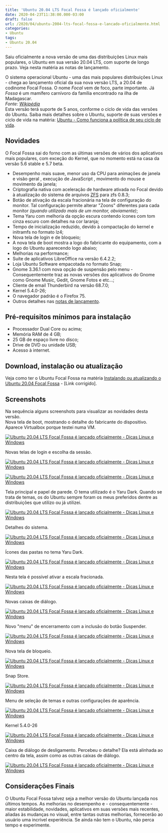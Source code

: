 ```yaml
---
title: 'Ubuntu 20.04 LTS Focal Fossa é lançado oficialmente'
date: 2020-04-23T11:38:00.000-03:00
draft: false
url: /2020/04/ubuntu-2004-lts-focal-fossa-e-lancado-oficialmente.html
categories:
- Ubuntu
tags: 
- Ubuntu 20.04
---
```


Saiu oficialmente a nova versão de uma das distribuições Linux mais populares, o Ubuntu em sua versão 20.04 LTS, com suporte de longo prazo. Veja nesta matéria as notas de lançamento.

<!--more-->

O sistema operacional Ubuntu - uma das mais populares distribuições Linux - chega ao lançamento oficial da sua nova versão LTS, a 20.04 de codinome Focal Fossa. O nome _Focal_ vem de foco, parte importante. Já _Fossa_ é um mamífero carnívoro da família encontrado na ilha de Madagascar.  
_Fonte: [Wikipédia](https://pt.wikipedia.org/wiki/Fossa_(animal))_  
Esta versão terá suporte de 5 anos, conforme o ciclo de vida das versões do Ubuntu. Saiba mais detalhes sobre o Ubuntu, suporte de suas versões e ciclo de vida na matéria: [Ubuntu - Como funciona a política de seu ciclo de vida](https://info.wsouza.com.br/2019/03/ubuntu-como-funciona-politica-de-seu-ciclo-de-vida.html).  
  

## Novidades

  
O Focal Fossa sai do forno com as últimas versões de vários dos aplicativos mais populares, com exceção do Kernel, que no momento está na casa da versão 5.6 stable e 5.7 beta.  
  

*   Desempenho mais suave, menor uso da CPU para animações de janela e visão geral , execução de JavaScript , movimento do mouse e movimento da janela;
*   Criptografia nativa com aceleração de hardware ativada no Focal devido à atualização do sistema de arquivos [ZFS](https://docs.oracle.com/cd/E24849_01/html/820-0447/zfsover-2.htmlhttp://) para zfs 0.8.3;
*   Botão de ativação da escala fracionária na tela de configuração do monitor. Tal configuração permite alterar "Zoons" diferentes para cada monitor _(quando utilizado mais de um monitor, obviamente)_;
*   Tema Yaru com melhoria da opção escura contendo ícones com tom cinza escuro com detalhes na cor laranja;
*   Tempo de inicialização reduzido, devido à compactação do kernel e initramfs no formato lz4;
*   Nova tela de login e de bloqueio;
*   A nova tela de boot mostra a logo do fabricante do equipamento, com a logo do Ubuntu aparecendo logo abaixo;
*   Melhorias na performance;
*   Suíte de aplicativos LibreOffice na versão 6.4.2.2;
*   Loja Ubuntu Software empacotada no formato Snap;
*   Gnome 3.36.1 com nova opção de suspensão pelo menu - Consequentemente traz as novas versões dos aplicativos do Gnome como Gnome Music, Gedit, Gnome Fotos e etc...;
*   Cliente de email Thunderbird na versão 68.7.0;
*   Kernel 5.4.0-26;
*   O navegador padrão é o Firefox 75.
*   Outros detalhes nas [notas de lançamento](https://wiki.ubuntu.com/FocalFossa/ReleaseNotes).

  

## Pré-requisitos mínimos para instalação

  

*   Processador Dual Core ou acima;
*   Memória RAM de 4 GB;
*   25 GB de espaço livre no disco;
*   Drive de DVD ou unidade USB;
*   Acesso à internet.

  

## Download, instalação ou atualização

  
Veja como ter o Ubuntu Focal Fossa na matéria [Instalando ou atualizando o Ubuntu 20.04 Focal Fossa](https://info.wsouza.com.br/2020/04/instalando-ou-atualizando-o-ubuntu-20-04-focal-fossa.html) - \[Link corrigido\].  
  

## Screenshots

  
Na sequência alguns screenshots para visualizar as novidades desta versão.  
Nova tela de boot, mostrando o detalhe do fabricante do dispositivo. Aparece Virtualbox porque testei numa VM.  
  

[![Ubuntu 20.04 LTS Focal Fossa é lançado oficialmente - Dicas Linux e Windows](https://3.bp.blogspot.com/-z7HXMDGuoX8/Xp-hoqRMhDI/AAAAAAAAOsY/pJOW9DhPcNM4ZEb3yRc8eQTIjCoxLg_FQCNcBGAsYHQ/s640/01.png "Ubuntu 20.04 LTS Focal Fossa é lançado oficialmente - Dicas Linux e Windows")](https://3.bp.blogspot.com/-z7HXMDGuoX8/Xp-hoqRMhDI/AAAAAAAAOsY/pJOW9DhPcNM4ZEb3yRc8eQTIjCoxLg_FQCNcBGAsYHQ/s1600/01.png)

  
Novas telas de login e escolha da sessão.  
  

[![Ubuntu 20.04 LTS Focal Fossa é lançado oficialmente - Dicas Linux e Windows](https://2.bp.blogspot.com/-5g4U3Yzu0kc/Xp-hoh8mPkI/AAAAAAAAOsc/HcuQFNnm2XYNSF55KSSRJ1oqdTgrF5ArwCNcBGAsYHQ/s640/02.png "Ubuntu 20.04 LTS Focal Fossa é lançado oficialmente - Dicas Linux e Windows")](https://2.bp.blogspot.com/-5g4U3Yzu0kc/Xp-hoh8mPkI/AAAAAAAAOsc/HcuQFNnm2XYNSF55KSSRJ1oqdTgrF5ArwCNcBGAsYHQ/s1600/02.png)

[![Ubuntu 20.04 LTS Focal Fossa é lançado oficialmente - Dicas Linux e Windows](https://4.bp.blogspot.com/-rkNEhcIM-qk/Xp-ho3iIIeI/AAAAAAAAOsg/dkqnOKJ9nccwM9Eg9TAkHk6PyymkY7YvgCNcBGAsYHQ/s640/03.png "Ubuntu 20.04 LTS Focal Fossa é lançado oficialmente - Dicas Linux e Windows")](https://4.bp.blogspot.com/-rkNEhcIM-qk/Xp-ho3iIIeI/AAAAAAAAOsg/dkqnOKJ9nccwM9Eg9TAkHk6PyymkY7YvgCNcBGAsYHQ/s1600/03.png)

  
Tela principal e papel de parede. O tema utilizado é o Yaru Dark. Quando se trata de temas, os do Ubuntu sempre foram os meus preferidos dentre as distribuições que utilizo ou já utilizei.  
  

[![Ubuntu 20.04 LTS Focal Fossa é lançado oficialmente - Dicas Linux e Windows](https://2.bp.blogspot.com/-ppqo8N-dr-Q/Xp-hpSc_glI/AAAAAAAAOsk/NAgBlufyvQAEWPZjtB1Eqje-4_SGueTgACNcBGAsYHQ/s640/04.png "Ubuntu 20.04 LTS Focal Fossa é lançado oficialmente - Dicas Linux e Windows")](https://2.bp.blogspot.com/-ppqo8N-dr-Q/Xp-hpSc_glI/AAAAAAAAOsk/NAgBlufyvQAEWPZjtB1Eqje-4_SGueTgACNcBGAsYHQ/s1600/04.png)

  
Detalhes do sistema.  
  

[![Ubuntu 20.04 LTS Focal Fossa é lançado oficialmente - Dicas Linux e Windows](https://4.bp.blogspot.com/-mC8mhBD6Dcc/Xp-qrV7DYCI/AAAAAAAAOuQ/hK17ijhuosANtjuPpECeuz2BHRqHIVxYgCNcBGAsYHQ/s640/05.png "Ubuntu 20.04 LTS Focal Fossa é lançado oficialmente - Dicas Linux e Windows")](https://4.bp.blogspot.com/-mC8mhBD6Dcc/Xp-qrV7DYCI/AAAAAAAAOuQ/hK17ijhuosANtjuPpECeuz2BHRqHIVxYgCNcBGAsYHQ/s1600/05.png)

  
Ícones das pastas no tema Yaru Dark.  
  

[![Ubuntu 20.04 LTS Focal Fossa é lançado oficialmente - Dicas Linux e Windows](https://3.bp.blogspot.com/-nGNVJr-SF58/Xp-hp4i_7cI/AAAAAAAAOss/GFvxjqL7Eb4u-eU1z7ix6jAUpfa1KoGcACNcBGAsYHQ/s640/06.png "Ubuntu 20.04 LTS Focal Fossa é lançado oficialmente - Dicas Linux e Windows")](https://3.bp.blogspot.com/-nGNVJr-SF58/Xp-hp4i_7cI/AAAAAAAAOss/GFvxjqL7Eb4u-eU1z7ix6jAUpfa1KoGcACNcBGAsYHQ/s1600/06.png)

  
Nesta tela é possível ativar a escala fracionada.  
  

[![Ubuntu 20.04 LTS Focal Fossa é lançado oficialmente - Dicas Linux e Windows](https://1.bp.blogspot.com/-2HhUUGCeT7c/Xp-qrbChVwI/AAAAAAAAOuU/2eDWcb9v8DcGXwUlEPdbf6JggflWLYZ9wCNcBGAsYHQ/s640/07.png "Ubuntu 20.04 LTS Focal Fossa é lançado oficialmente - Dicas Linux e Windows")](https://1.bp.blogspot.com/-2HhUUGCeT7c/Xp-qrbChVwI/AAAAAAAAOuU/2eDWcb9v8DcGXwUlEPdbf6JggflWLYZ9wCNcBGAsYHQ/s1600/07.png)

  
Novas caixas de diálogo.  
  

[![Ubuntu 20.04 LTS Focal Fossa é lançado oficialmente - Dicas Linux e Windows](https://4.bp.blogspot.com/-HphgG0bzCaQ/Xp-hqWPjAaI/AAAAAAAAOs0/2d7PiB_WHQEhbNRTjffC2cyOlMjiln3kgCNcBGAsYHQ/s640/08.png "Ubuntu 20.04 LTS Focal Fossa é lançado oficialmente - Dicas Linux e Windows")](https://4.bp.blogspot.com/-HphgG0bzCaQ/Xp-hqWPjAaI/AAAAAAAAOs0/2d7PiB_WHQEhbNRTjffC2cyOlMjiln3kgCNcBGAsYHQ/s1600/08.png)

  
Novo "menu" de encerramento com a inclusão do botão Suspender.  
  

[![Ubuntu 20.04 LTS Focal Fossa é lançado oficialmente - Dicas Linux e Windows](https://3.bp.blogspot.com/-HLD9hppxcJw/Xp-qsDX5WJI/AAAAAAAAOuY/gR86SKV6uOgFwhhjIP6UrYzDR9ACNQcHwCNcBGAsYHQ/s640/10.png "Ubuntu 20.04 LTS Focal Fossa é lançado oficialmente - Dicas Linux e Windows")](https://3.bp.blogspot.com/-HLD9hppxcJw/Xp-qsDX5WJI/AAAAAAAAOuY/gR86SKV6uOgFwhhjIP6UrYzDR9ACNQcHwCNcBGAsYHQ/s1600/10.png)

  
Nova tela de bloqueio.  
  

[![Ubuntu 20.04 LTS Focal Fossa é lançado oficialmente - Dicas Linux e Windows](https://1.bp.blogspot.com/-HtcIdeVICM8/Xp-qrXTKBJI/AAAAAAAAOuM/AWCBDl0r_dUQACyhb01ce6MK8ntiE22RACNcBGAsYHQ/s640/09.png "Ubuntu 20.04 LTS Focal Fossa é lançado oficialmente - Dicas Linux e Windows")](https://1.bp.blogspot.com/-HtcIdeVICM8/Xp-qrXTKBJI/AAAAAAAAOuM/AWCBDl0r_dUQACyhb01ce6MK8ntiE22RACNcBGAsYHQ/s1600/09.png)

  
Snap Store.  
  

[![Ubuntu 20.04 LTS Focal Fossa é lançado oficialmente - Dicas Linux e Windows](https://3.bp.blogspot.com/-x91KBBB4b_s/Xp-hrKC8EcI/AAAAAAAAOtA/Gkj219f_B3sJEv0OmWN2GUp5zYBxV9IBACNcBGAsYHQ/s640/11.png "Ubuntu 20.04 LTS Focal Fossa é lançado oficialmente - Dicas Linux e Windows")](https://3.bp.blogspot.com/-x91KBBB4b_s/Xp-hrKC8EcI/AAAAAAAAOtA/Gkj219f_B3sJEv0OmWN2GUp5zYBxV9IBACNcBGAsYHQ/s1600/11.png)

  
Menu de seleção de temas e outras configurações de aparência.  
  

[![Ubuntu 20.04 LTS Focal Fossa é lançado oficialmente - Dicas Linux e Windows](https://3.bp.blogspot.com/-exkP4sGrCZk/Xp-hr8TsGGI/AAAAAAAAOtI/URakFG5JEPssg_8rMVdrhwwCXF7rqqTDQCNcBGAsYHQ/s640/13.png "Ubuntu 20.04 LTS Focal Fossa é lançado oficialmente - Dicas Linux e Windows")](https://3.bp.blogspot.com/-exkP4sGrCZk/Xp-hr8TsGGI/AAAAAAAAOtI/URakFG5JEPssg_8rMVdrhwwCXF7rqqTDQCNcBGAsYHQ/s1600/13.png)

  
Kernel 5.4.0-26  
  

[![Ubuntu 20.04 LTS Focal Fossa é lançado oficialmente - Dicas Linux e Windows](https://2.bp.blogspot.com/-23W5SZoSBIw/Xp-hsDZ6LaI/AAAAAAAAOtM/ZFrIjlt9twwqLs_3x-QTupLXxth4fcIqACNcBGAsYHQ/s640/14.png "Ubuntu 20.04 LTS Focal Fossa é lançado oficialmente - Dicas Linux e Windows")](https://2.bp.blogspot.com/-23W5SZoSBIw/Xp-hsDZ6LaI/AAAAAAAAOtM/ZFrIjlt9twwqLs_3x-QTupLXxth4fcIqACNcBGAsYHQ/s1600/14.png)

  
Caixa de diálogo de desligamento. Percebeu o detalhe? Ela está alinhada ao centro da tela, assim como as outras caixas de diálogo.  
  

[![Ubuntu 20.04 LTS Focal Fossa é lançado oficialmente - Dicas Linux e Windows](https://2.bp.blogspot.com/-bjNb83zc4d8/Xp-hsM5rfhI/AAAAAAAAOtQ/9b6DEnRgDxkfFwta02Xn0tKQmFMdLWf7ACNcBGAsYHQ/s640/15.png "Ubuntu 20.04 LTS Focal Fossa é lançado oficialmente - Dicas Linux e Windows")](https://2.bp.blogspot.com/-bjNb83zc4d8/Xp-hsM5rfhI/AAAAAAAAOtQ/9b6DEnRgDxkfFwta02Xn0tKQmFMdLWf7ACNcBGAsYHQ/s1600/15.png)

  

## Considerações Finais

  
O Ubuntu Focal Fossa talvez seja a melhor versão do Ubuntu lançada nos últimos tempos. As melhorias no desempenho e - consequentemente - maior estabilidade, novidades, aplicativos em suas versões mais recentes, aliadas às mudanças no visual, entre tantas outras melhorias, fornecerão ao usuário uma incrível experiência. Se ainda não tem o Ubuntu, não perca tempo e experimente.
